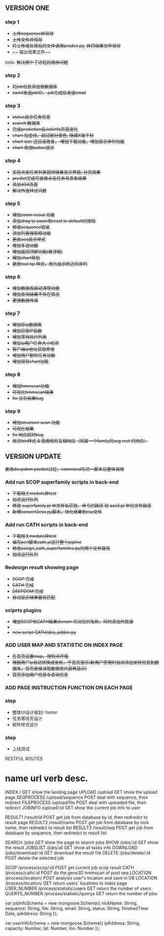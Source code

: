 ## VERSION ONE

### step 1

* ~~上传sequence并保存~~
* ~~上传文件并保存~~
* ~~将上传或处理后的文件调用predict.py, 并将结果文件保存~~
* ~~ 输出结果文件~~

todo: ~~解决两个子进程的顺序问题~~

### step 2

* ~~将job信息添加至数据库~~
* ~~eamil发送jobID， job完成后发送email~~
  
### step 3
* ~~status显示任务信息~~
* ~~search 数据库~~
* ~~完成prediction后Jobinfo页面变化~~
* ~~chart 加虚线，超过部分变色, 隐藏X轴下标~~
* ~~chart size 适应话改变， 增加下载功能，增加显示序列功能~~
* ~~chart 改按button显示~~

### step 4
* ~~实现点击任务列表跳转结果显示界面, 分页效果~~
* ~~predict完成可直接点击任务号查看结果~~
* ~~添加404页面~~
* ~~解决外连样式问题~~

### step 5
* ~~增加zoom in/out 功能~~
* ~~添加drag to zoom和reset to default的按钮~~
* ~~修改sequence错误~~
* ~~添加列表搜索框功能~~
* ~~更改seq显示样式~~
* ~~增加多选功能~~
* ~~增加返回顶部功能(悬浮框)~~
* ~~增加chart导航~~
* ~~更改tool tip 样式，改为显示附近的序列~~

### step 6
* ~~增加数据库自动清理功能~~
* ~~增加查询结果不存在情况~~
* ~~更换数据传输~~

### step 7
* ~~增加存ip数据表~~
* ~~增加获取IP函数~~
* ~~增加等待执行列表~~
* ~~增加ip用户任务大小检测~~
* ~~客户端ip地址获取修改~~
* ~~增加用户删除任务功能~~
* ~~增加保存chart功能~~

### step 8
* ~~增加hmmscan功能~~
* ~~可视化hmmscan结果~~
* ~~fix 没有结果bug~~

### step 9
* ~~增加structure scan 功能~~
* ~~可视化结果~~
* ~~fix 响应超时bug~~
* ~~改进btn样式 & 图表矩形互相响应（同属一个family的seg rect 的响应）~~

## VERSION UPDATE
~~更改deepdom predict过程，command写进一脚本后整体调用~~ 

### Add run SCOP superfamily scripts in back-end
* ~~下载相关module并test~~
* ~~加进运行队列~~
* ~~修改 superfamily.pl 中文件名获取、命令的路径 和 ass3.pl 中的文件路径~~
* ~~新增convert2csv.py脚本，转化结果到csv文件~~

### Add run CATH scripts in back-end
* ~~下载相关module并test~~
* ~~编写perl脚本cath.pl运行整个pipline~~
* ~~修改assign_cath_superfamilies.py的两个文件路径~~
* ~~加进运行队列~~

### Redesign result showing page
* ~~SCOP 完成~~
* ~~CATH 完成~~
* ~~DEEPDOM 完成~~
* ~~自动显示结果最佳匹配~~

### sciprts plugins
* ~~增加SCOP和CATH结果domain ID对应的名称，同时添加外联接~~
* 
* ~~new script CATH/des_addon.py~~


### ADD USER MAP AND STATISTIC ON INDEX PAGE
* ~~在首页设置map，控制点呼吸~~
* ~~根据用户ip自动转换成坐标，于首页显示(新用户使用时自动添加坐标信息到数据库，首页直接读取数据库内容再显示)~~
* ~~首页添加用户信息与查询信息~~

### ADD PAGE INSTRUCTION FUNCTION ON EACH PAGE

### step
* 整体UI设计规划/ footer
* 任务等待页设计
* 邮件样式设计

### step
* 上线测试

RESTFUL ROUTES

name                 url                  	    verb            desc.
==========================================================================
INDEX               /                     		GET         show the landing page
UPLOAD              /upload               		GET         show the upload page
SEQPROCESS          /upload/sequence      		POST        deal with sequence, then redirect
FILEPROCESS         /upload/file          		POST        deal with uploaded file, then redirect
JOBINFO             /upload/:id           		GET         show the current job info to user

RESULT1             /result/id            		POST        get job from database by id, then rediredct to result page
RESULT2             /result/name          		POST        get job from database by nick name, then rediredct to result list
RESULT3             /result/seq           		POST        get job from database by sequence, then rediredct to result list

SEARCH              /jobs                 		GET         show the page to search jobs
SHOW                /jobs/:id             		GET         show the result
JOBSLIST            /jobs/all             		GET         show all tasks info
DOWNLOAD			/jobs/download/:id    		GET	      	download the result file
DELETE				/jobs/delete/:id	  		POST		delete the selected job

SCOP				/process/scop/:id	  		POST		get current job scop result
CATH				/process/cath/:id	  		POST		do the gene3D hmmscan of post seq
LOCATION			/process/location/	  		POST		analysis user's location and save in DB
LOCATION			/process/location/	  		GET		  	return users' locations to index page
USER_NUMBER			/process/statistic/users	GET			return the number of users
QUERYS_NUMBER		/process/statistic/querys	GET			return the number of jobs


var jobInfoSchema = new mongoose.Schema({
	nickName: String,
	sequence: String,
	file: String,
	email: String,
	status: String,
	finishedTime: Date,
	ipAddress: String
});

var userInfoSchema = new mongoose.Schema({
	ipAddress: String,
	capacity: Number,
	lat: Number,
	lon: Number
});
